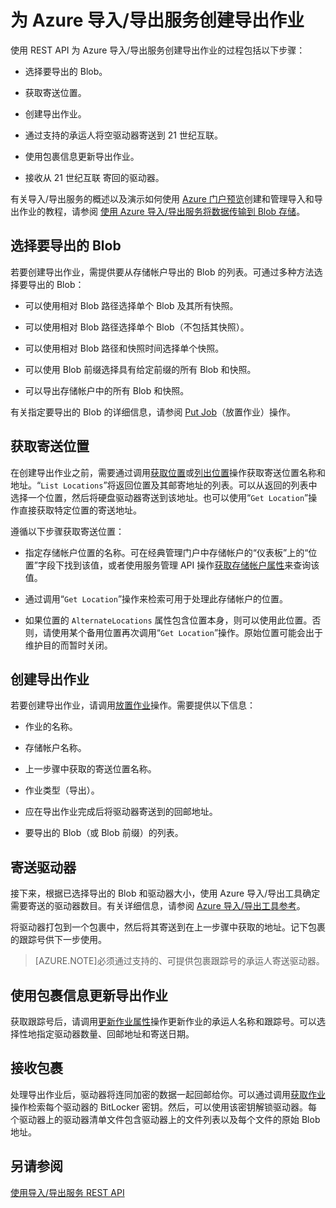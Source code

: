 <properties
    pageTitle="为 Azure 导入/导出服务创建导出作业 | Azure"
    description="了解如何为 Azure 导入/导出服务创建导出作业"
    author="muralikk"
    manager="syadav"
    editor="tysonn"
    services="storage"
    documentationcenter="" />
<tags
    ms.assetid="613d480b-a8ef-4b28-8f54-54174d59b3f4"
    ms.service="storage"
    ms.workload="storage"
    ms.tgt_pltfrm="na"
    ms.devlang="na"
    ms.topic="article"
    ms.date="01/23/2017"
    wacn.date="03/20/2017"
    ms.author="muralikk" />  



# 为 Azure 导入/导出服务创建导出作业
使用 REST API 为 Azure 导入/导出服务创建导出作业的过程包括以下步骤：

-   选择要导出的 Blob。

-   获取寄送位置。

-   创建导出作业。

-   通过支持的承运人将空驱动器寄送到 21 世纪互联。

-   使用包裹信息更新导出作业。

-   接收从 21 世纪互联 寄回的驱动器。

 有关导入/导出服务的概述以及演示如何使用 [Azure 门户预览](https://portal.azure.cn/)创建和管理导入和导出作业的教程，请参阅 [使用 Azure 导入/导出服务将数据传输到 Blob 存储](/documentation/articles/storage-import-export-service/)。

## 选择要导出的 Blob
 若要创建导出作业，需提供要从存储帐户导出的 Blob 的列表。可通过多种方法选择要导出的 Blob：

-   可以使用相对 Blob 路径选择单个 Blob 及其所有快照。

-   可以使用相对 Blob 路径选择单个 Blob（不包括其快照）。

-   可以使用相对 Blob 路径和快照时间选择单个快照。

-   可以使用 Blob 前缀选择具有给定前缀的所有 Blob 和快照。

-   可以导出存储帐户中的所有 Blob 和快照。

 有关指定要导出的 Blob 的详细信息，请参阅 [Put Job](https://docs.microsoft.com/zh-cn/rest/api/storageimportexport/jobs#Jobs_CreateOrUpdate)（放置作业）操作。

## 获取寄送位置
在创建导出作业之前，需要通过调用[获取位置](https://docs.microsoft.com/zh-cn/rest/api/storageimportexport/getlocation)或[列出位置](https://docs.microsoft.com/zh-cn/rest/api/storageimportexport/listlocations)操作获取寄送位置名称和地址。“`List Locations`”将返回位置及其邮寄地址的列表。可以从返回的列表中选择一个位置，然后将硬盘驱动器寄送到该地址。也可以使用“`Get Location`”操作直接获取特定位置的寄送地址。

遵循以下步骤获取寄送位置：

-   指定存储帐户位置的名称。可在经典管理门户中存储帐户的“仪表板”上的“位置”字段下找到该值，或者使用服务管理 API 操作[获取存储帐户属性](https://docs.microsoft.com/zh-cn/rest/api/storagerp/storageaccounts#StorageAccounts_GetProperties)来查询该值。

-   通过调用“`Get Location`”操作来检索可用于处理此存储帐户的位置。

-   如果位置的 `AlternateLocations` 属性包含位置本身，则可以使用此位置。否则，请使用某个备用位置再次调用“`Get Location`”操作。原始位置可能会出于维护目的而暂时关闭。

## 创建导出作业
 若要创建导出作业，请调用[放置作业](https://docs.microsoft.com/zh-cn/rest/api/storageimportexport/jobs#Jobs_CreateOrUpdate)操作。需要提供以下信息：

-   作业的名称。

-   存储帐户名称。

-   上一步骤中获取的寄送位置名称。

-   作业类型（导出）。

-   应在导出作业完成后将驱动器寄送到的回邮地址。

-   要导出的 Blob（或 Blob 前缀）的列表。

## 寄送驱动器
 接下来，根据已选择导出的 Blob 和驱动器大小，使用 Azure 导入/导出工具确定需要寄送的驱动器数目。有关详细信息，请参阅 [Azure 导入/导出工具参考](/documentation/articles/storage-import-export-tool-how-to-v1/)。

 将驱动器打包到一个包裹中，然后将其寄送到在上一步骤中获取的地址。记下包裹的跟踪号供下一步使用。

> [AZURE.NOTE]必须通过支持的、可提供包裹跟踪号的承运人寄送驱动器。

## 使用包裹信息更新导出作业
 获取跟踪号后，请调用[更新作业属性](https://docs.microsoft.com/zh-cn/rest/api/storageimportexport/jobs#Jobs_Update)操作更新作业的承运人名称和跟踪号。可以选择性地指定驱动器数量、回邮地址和寄送日期。

## 接收包裹
 处理导出作业后，驱动器将连同加密的数据一起回邮给你。可以通过调用[获取作业](https://docs.microsoft.com/zh-cn/rest/api/storageimportexport/jobs#Jobs_Get)操作检索每个驱动器的 BitLocker 密钥。然后，可以使用该密钥解锁驱动器。每个驱动器上的驱动器清单文件包含驱动器上的文件列表以及每个文件的原始 Blob 地址。

## 另请参阅
 [使用导入/导出服务 REST API](/documentation/articles/storage-import-export-using-the-rest-api/)

<!---HONumber=Mooncake_0313_2017-->
<!--Update_Description: update page title-->